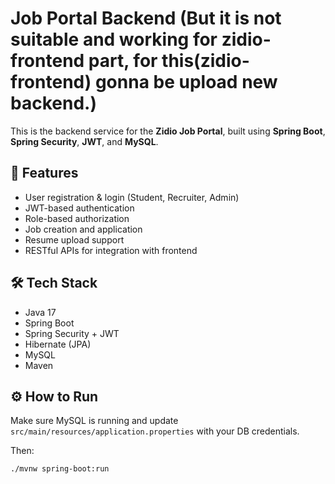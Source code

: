 # Job Portal Backend (But it is not suitable and working for zidio-frontend part, for this(zidio-frontend) gonna be upload new backend.)

This is the backend service for the **Zidio Job Portal**, built using **Spring Boot**, **Spring Security**, **JWT**, and **MySQL**.

## 🚀 Features

- User registration & login (Student, Recruiter, Admin)
- JWT-based authentication
- Role-based authorization
- Job creation and application
- Resume upload support
- RESTful APIs for integration with frontend

## 🛠️ Tech Stack

- Java 17
- Spring Boot
- Spring Security + JWT
- Hibernate (JPA)
- MySQL
- Maven

## ⚙️ How to Run

Make sure MySQL is running and update `src/main/resources/application.properties` with your DB credentials.

Then:

```bash
./mvnw spring-boot:run

